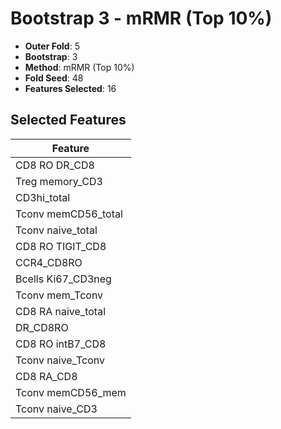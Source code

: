 # Bootstrap 3 - mRMR (Top 10%)

- **Outer Fold**: 5
- **Bootstrap**: 3
- **Method**: mRMR (Top 10%)
- **Fold Seed**: 48
- **Features Selected**: 16

## Selected Features

| Feature |
|---------|
| CD8 RO DR_CD8 |
| Treg memory_CD3 |
| CD3hi_total |
| Tconv memCD56_total |
| Tconv naive_total |
| CD8 RO TIGIT_CD8 |
| CCR4_CD8RO |
| Bcells Ki67_CD3neg |
| Tconv mem_Tconv |
| CD8 RA naive_total |
| DR_CD8RO |
| CD8 RO intB7_CD8 |
| Tconv naive_Tconv |
| CD8 RA_CD8 |
| Tconv memCD56_mem |
| Tconv naive_CD3 |
